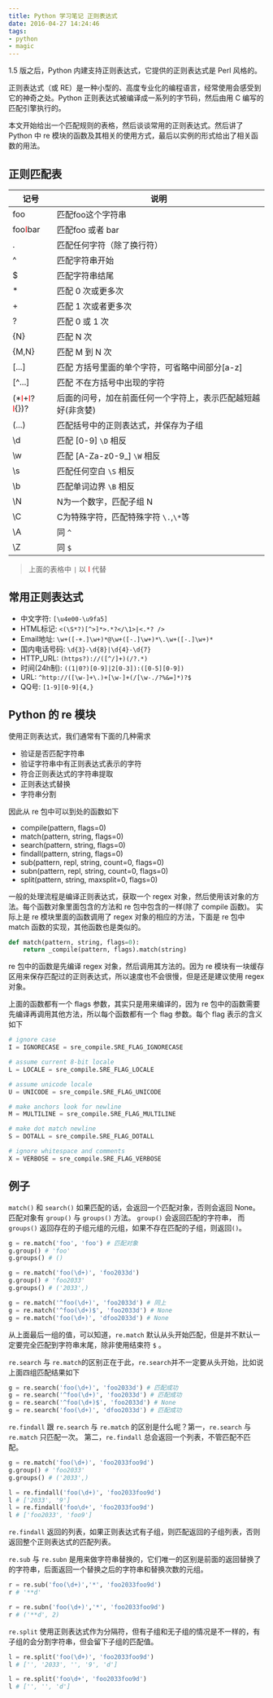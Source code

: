 ```yaml
---
title: Python 学习笔记 正则表达式
date: 2016-04-27 14:24:46
tags:
- python
- magic
---
```


1.5 版之后，Python 内建支持正则表达式，它提供的正则表达式是 Perl 风格的。

正则表达式（或 RE）是一种小型的、高度专业化的编程语言，经常使用会感受到它的神奇之处。Python 正则表达式被编译成一系列的字节码，然后由用 C 编写的匹配引擎执行的。

本文开始给出一个匹配规则的表格，然后谈谈常用的正则表达式。然后讲了 Python 中 re 模块的函数及其相关的使用方式，最后以实例的形式给出了相关函数的用法。
<!-- more -->
## 正则匹配表
记号|说明
----------- | ------------- 
foo         | 匹配foo这个字符串
foo<font color=red>I</font>bar     | 匹配foo 或者 bar
.           | 匹配任何字符（除了换行符）
^           | 匹配字符串开始
$           | 匹配字符串结尾
*           | 匹配 0 次或更多次
+           | 匹配 1 次或者更多次
?           | 匹配 0 或 1 次
{N}         | 匹配 N 次
{M,N}       | 匹配 M 到 N 次
[...]       | 匹配 方括号里面的单个字符，可省略中间部分[a-z]
[^...]      | 匹配 不在方括号中出现的字符
(*<font color=red>I</font>+<font color=red>I</font>?<font color=red>I</font>{})? | 后面的问号，加在前面任何一个字符上，表示匹配越短越好(非贪婪)
(...)       | 匹配括号中的正则表达式，并保存为子组
\d          | 匹配 [0-9] `\D` 相反
\w          | 匹配 [A-Za-z0-9_] `\W` 相反
\s          | 匹配任何空白 `\S` 相反
\b          | 匹配单词边界 `\B` 相反
\N          | N为一个数字，匹配子组 N
\C          | C为特殊字符，匹配特殊字符 `\.`,`\*`等
\A          | 同 `^`
\Z          | 同 `$`

> 上面的表格中 `|` 以 <font color=red>I</font> 代替

## 常用正则表达式
* 中文字符: `[\u4e00-\u9fa5]`
* HTML标记: `<(\S*?)[^>]*>.*?</\1>|<.*? />`
* Email地址: `\w+([-+.]\w+)*@\w+([-.]\w+)*\.\w+([-.]\w+)*`
* 国内电话号码: `\d{3}-\d{8}|\d{4}-\d{7}`
* HTTP_URL: `(https?)://([^/]+)(/?.*)`
* 时间(24h制): `((1|0?)[0-9]|2[0-3]):([0-5][0-9])`
* URL: `^http://([\w-]+\.)+[\w-]+(/[\w-./?%&=]*)?$`
* QQ号: `[1-9][0-9]{4,}`

## Python 的 re 模块
使用正则表达式，我们通常有下面的几种需求

* 验证是否匹配字符串
* 验证字符串中有正则表达式表示的字符
* 符合正则表达式的字符串提取
* 正则表达式替换
* 字符串分割

因此从 re 包中可以到处的函数如下

* compile(pattern, flags=0)
* match(pattern, string, flags=0)
* search(pattern, string, flags=0)
* findall(pattern, string, flags=0)
* sub(pattern, repl, string, count=0, flags=0)
* subn(pattern, repl, string, count=0, flags=0)
* split(pattern, string, maxsplit=0, flags=0)

一般的处理流程是编译正则表达式，获取一个 regex 对象，然后使用该对象的方法。每个函数对象里面包含的方法和 re 包中包含的一样(除了 compile 函数)。 实际上是 re 模块里面的函数调用了 regex 对象的相应的方法，下面是 re 包中 match 函数的实现，其他函数也是类似的。

```py
def match(pattern, string, flags=0):
    return _compile(pattern, flags).match(string)
```

re 包中的函数是先编译 regex 对象，然后调用其方法的。因为 re 模块有一块缓存区用来保存匹配过的正则表达式，所以速度也不会很慢，但是还是建议使用 regex 对象。

上面的函数都有一个 flags 参数，其实只是用来编译的，因为 re 包中的函数需要先编译再调用其他方法，所以每个函数都有一个 flag 参数。每个 flag 表示的含义如下

```py
# ignore case
I = IGNORECASE = sre_compile.SRE_FLAG_IGNORECASE 

# assume current 8-bit locale
L = LOCALE = sre_compile.SRE_FLAG_LOCALE 

# assume unicode locale
U = UNICODE = sre_compile.SRE_FLAG_UNICODE 

# make anchors look for newline
M = MULTILINE = sre_compile.SRE_FLAG_MULTILINE 

# make dot match newline
S = DOTALL = sre_compile.SRE_FLAG_DOTALL 

# ignore whitespace and comments
X = VERBOSE = sre_compile.SRE_FLAG_VERBOSE 
```

## 例子
`match()` 和 `search()` 如果匹配的话，会返回一个匹配对象，否则会返回 None。匹配对象有 `group()` 与 `groups()` 方法。 `group()` 会返回匹配的字符串， 而`groups()` 返回存在的子组元组的元组，如果不存在匹配的子组，则返回`()`。

```py
g = re.match('foo', 'foo') # 匹配对象
g.group() # 'foo'
g.groups() # ()

g = re.match('foo(\d+)', 'foo2033d') 
g.group() # 'foo2033'
g.groups() # ('2033',)

g = re.match('^foo(\d+)', 'foo2033d') # 同上
g = re.match('^foo(\d+)$', 'foo2033d') # None
g = re.match('foo(\d+)', 'dfoo2033d') # None
```

从上面最后一组的值，可以知道，`re.match` 默认从头开始匹配，但是并不默认一定要完全匹配到字符串末尾，除非使用结束符 `$` 。

`re.search` 与 `re.match`的区别正在于此，`re.search`并不一定要从头开始，比如说上面四组匹配结果如下

```py
g = re.search('foo(\d+)', 'foo2033d') # 匹配成功
g = re.search('^foo(\d+)', 'foo2033d') # 匹配成功
g = re.search('^foo(\d+)$', 'foo2033d') # None
g = re.search('foo(\d+)', 'dfoo2033d') # 匹配成功
```

`re.findall` 跟 `re.search` 与 `re.match` 的区别是什么呢？第一，`re.search` 与 `re.match` 只匹配一次。 第二，`re.findall` 总会返回一个列表，不管匹配不匹配。

```py
g = re.match('foo(\d+)', 'foo2033foo9d')
g.group() # 'foo2033'
g.groups() # ('2033',)

l = re.findall('foo(\d+)', 'foo2033foo9d')
l # ['2033', '9']
l = re.findall('foo\d+', 'foo2033foo9d')
l # ['foo2033', 'foo9']
```

`re.findall` 返回的列表，如果正则表达式有子组，则匹配返回的子组列表，否则返回整个正则表达式的匹配列表。

`re.sub` 与 `re.subn` 是用来做字符串替换的，它们唯一的区别是前面的返回替换了的字符串，后面返回一个替换之后的字符串和替换次数的元组。

```py
r = re.sub('foo(\d+)','*', 'foo2033foo9d')
r # '**d'

r = re.subn('foo(\d+)','*', 'foo2033foo9d')
r # ('**d', 2)
```

`re.split` 使用正则表达式作为分隔符，但有子组和无子组的情况是不一样的，有子组的会分割字符串，但会留下子组的匹配值。

```py
l = re.split('foo(\d+)', 'foo2033foo9d')
l # ['', '2033', '', '9', 'd']

l = re.split('foo\d+', 'foo2033foo9d')
l # ['', '', 'd']
```


